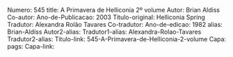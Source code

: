 Numero: 545
title: A Primavera de Helliconia 2º volume
Autor: Brian Aldiss
Co-autor: 
Ano-de-Publicacao: 2003
Titulo-original: Helliconia Spring
Tradutor: Alexandra Rolão Tavares
Co-tradutor: 
Ano-de-edicao: 1982
alias: Brian-Aldiss
Autor2-alias: 
Tradutor1-alias: Alexandra-Rolao-Tavares
Tradutor2-alias: 
Titulo-link: 545-A-Primavera-de-Helliconia-2-volume
Capa: 
pags: 
Capa-link: 
